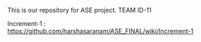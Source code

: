 This is our repository for ASE project.
TEAM ID-11

Increment-1 : https://github.com/harshasaranam/ASE_FINAL/wiki/Increment-1


